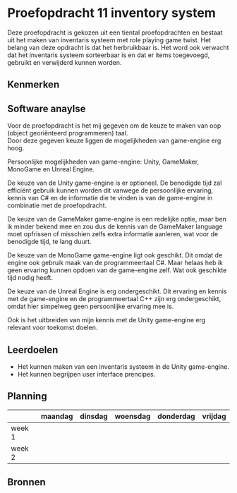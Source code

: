 # Proefopdracht 11 inventory system

Deze proefopdracht is gekozen uit een tiental proefopdrachten en bestaat uit het maken van inventaris systeem met role playing game twist. Het belang van deze opdracht is dat het herbruikbaar is. Het word ook verwacht dat het inventaris systeem sorteerbaar is en dat er items toegevoegd, gebruikt en verwijderd kunnen worden.

## Kenmerken

## Software anaylse

Voor de proefopdracht is het mij gegeven om de keuze te maken van oop (object georiënteerd programmeren) taal. <br/>
Door deze gegeven keuze liggen de mogelijkheden van game-engine erg hoog.

Persoonlijke mogelijkheden van game-engine: Unity, GameMaker, MonoGame en Unreal Engine.

De keuze van de Unity game-engine is er optioneel. De benodigde tijd zal efficiënt gebruik kunnen worden dit vanwege de persoonlijke ervaring,
kennis van C# en de informatie die te vinden is van de game-engine in combinatie met de proefopdracht.

De keuze van de GameMaker game-engine is een redelijke optie, maar ben ik minder bekend mee en zou dus de kennis van de GameMaker language moet opfrissen
of misschien zelfs extra informatie aanleren, wat voor de benodigde tijd, te lang duurt.

De keuze van de MonoGame game-engine ligt ook geschikt. Dit omdat de engine ook gebruik maak van de programmeertaal C#. Maar helaas heb ik geen
ervaring kunnen opdoen van de game-engine zelf. Wat ook geschikte tijd nodig heeft.

De keuze van de Unreal Engine is erg ondergeschikt. Dit ervaring en kennis met de game-engine en de programmeertaal C++ zijn
erg ondergeschikt, omdat hier simpelweg geen persoonlijke ervaring mee is.

Ook is het uitbreiden van mijn kennis met de Unity game-engine erg relevant voor toekomst doelen.

## Leerdoelen

- Het kunnen maken van een inventaris systeem in de Unity game-engine.
- Het kunnen begrijpen user interface prencipes.

## Planning

| | maandag | dinsdag | woensdag | donderdag | vrijdag |
| --- | --- | --- | --- | --- | --- |
|week 1 |
|week 2 |

## Bronnen
